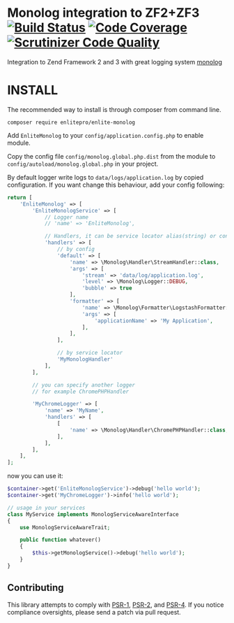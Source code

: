 Monolog integration to ZF2+ZF3 [![Build Status](https://travis-ci.org/enlitepro/enlite-monolog.png)](https://travis-ci.org/enlitepro/enlite-monolog) [![Code Coverage](https://scrutinizer-ci.com/g/enlitepro/enlite-monolog/badges/coverage.png?b=master)](https://scrutinizer-ci.com/g/enlitepro/enlite-monolog/?branch=master) [![Scrutinizer Code Quality](https://scrutinizer-ci.com/g/enlitepro/enlite-monolog/badges/quality-score.png?b=master)](https://scrutinizer-ci.com/g/enlitepro/enlite-monolog/?branch=master)
==============

Integration to Zend Framework 2 and 3 with great logging system [monolog](https://github.com/Seldaek/monolog)

INSTALL
=======

The recommended way to install is through composer from command line.

```
composer require enlitepro/enlite-monolog
```

Add `EnliteMonolog` to your `config/application.config.php` to enable module.

Copy the config file `config/monolog.global.php.dist` from the module to `config/autoload/monolog.global.php` in your project.

By default logger write logs to `data/logs/application.log` by copied configuration.
If you want change this behaviour, add your config following:

```php
return [
    'EnliteMonolog' => [
        'EnliteMonologService' => [
            // Logger name
            // 'name' => 'EnliteMonolog',

            // Handlers, it can be service locator alias(string) or config(array)
            'handlers' => [
                // by config
                'default' => [
                    'name' => \Monolog\Handler\StreamHandler::class,
                    'args' => [
                        'stream' => 'data/log/application.log',
                        'level' => \Monolog\Logger::DEBUG,
                        'bubble' => true
                    ],
                    'formatter' => [
                        'name' => \Monolog\Formatter\LogstashFormatter::class,
                        'args' => [
                            'applicationName' => 'My Application',
                        ],
                    ],
                ],

                // by service locator
                'MyMonologHandler'
            ],
        ],

        // you can specify another logger
        // for example ChromePHPHandler

        'MyChromeLogger' => [
            'name' => 'MyName',
            'handlers' => [
                [
                    'name' => \Monolog\Handler\ChromePHPHandler::class,
                ],
            ],
        ],
    ],
];
```

now you can use it:

```php
$container->get('EnliteMonologService')->debug('hello world');
$container->get('MyChromeLogger')->info('hello world');
```

```php
// usage in your services
class MyService implements MonologServiceAwareInterface
{
    use MonologServiceAwareTrait;

    public function whatever()
    {
        $this->getMonologService()->debug('hello world');
    }
}
```

## Contributing

This library attempts to comply with [PSR-1][], [PSR-2][], and [PSR-4][]. If
you notice compliance oversights, please send a patch via pull request.

[PSR-1]: https://github.com/php-fig/fig-standards/blob/master/accepted/PSR-1-basic-coding-standard.md
[PSR-2]: https://github.com/php-fig/fig-standards/blob/master/accepted/PSR-2-coding-style-guide.md
[PSR-4]: https://github.com/php-fig/fig-standards/blob/master/accepted/PSR-4-autoloader.md

